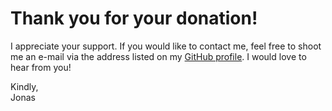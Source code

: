 # Thank you for your donation!

I appreciate your support.
If you would like to contact me,
feel free to shoot me an e-mail via the address listed on my
[GitHub profile](https://github.com/jonasberge).
I would love to hear from you!

Kindly,  
Jonas
